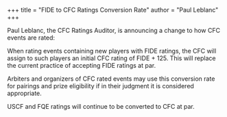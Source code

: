 +++
title = "FIDE to CFC Ratings Conversion Rate"
author = "Paul Leblanc"
+++

Paul Leblanc, the CFC Ratings Auditor,
is announcing a change to how CFC events are rated:

When rating events containing new players with FIDE ratings,
the CFC will assign to such players an initial CFC rating of FIDE + 125.
This will replace the current practice of accepting FIDE ratings at par.

Arbiters and organizers of CFC rated events may use this conversion rate for pairings and prize eligibility
if in their judgment it is considered appropriate.

USCF and FQE ratings will continue to be converted to CFC at par.
 